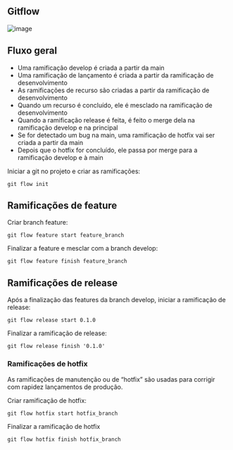 ## Gitflow

![image](https://wac-cdn.atlassian.com/dam/jcr:cc0b526e-adb7-4d45-874e-9bcea9898b4a/04%20Hotfix%20branches.svg?cdnVersion=76)

## Fluxo geral

- Uma ramificação develop é criada a partir da main
- Uma ramificação de lançamento é criada a partir da ramificação de desenvolvimento
- As ramificações de recurso são criadas a partir da ramificação de desenvolvimento
- Quando um recurso é concluído, ele é mesclado na ramificação de desenvolvimento
- Quando a ramificação release é feita, é feito o merge dela na ramificação develop e na principal
- Se for detectado um bug na main, uma ramificação de hotfix vai ser criada a partir da main
- Depois que o hotfix for concluído, ele passa por merge para a ramificação develop e à main

Iniciar a git no projeto e criar as ramificações:
```git
git flow init
```

## Ramificações de feature

Criar branch feature:
```git
git flow feature start feature_branch
```

Finalizar a feature e mesclar com a branch develop:
```git
git flow feature finish feature_branch
```

## Ramificações de release

Após a finalização das features da branch develop, iniciar a ramificação de release:
```git
git flow release start 0.1.0
```

Finalizar a ramificação de release:
```git
git flow release finish '0.1.0'
```

### Ramificações de hotfix

As ramificações de manutenção ou de “hotfix” são usadas para corrigir com rapidez lançamentos de produção.

Criar ramificação de hotfix:
```git
git flow hotfix start hotfix_branch
```

Finalizar a ramificação de hotfix
```git
git flow hotfix finish hotfix_branch
```
